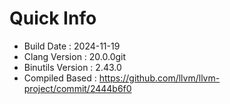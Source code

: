 # Quick Info
* Build Date : 2024-11-19
* Clang Version : 20.0.0git
* Binutils Version : 2.43.0
* Compiled Based : https://github.com/llvm/llvm-project/commit/2444b6f0
